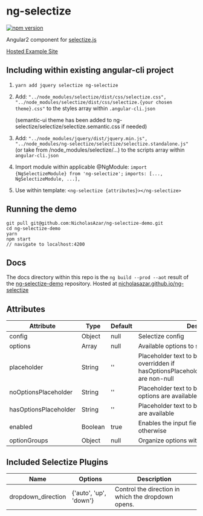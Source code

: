 # ng-selectize

[![npm version](https://badge.fury.io/js/ng-selectize.svg)](https://badge.fury.io/js/ng-selectize)

Angular2 component for [selectize.js](https://selectize.github.io/selectize.js/)

[Hosted Example Site](https://nicholasazar.github.io/ng-selectize)

## Including within existing angular-cli project
1. `yarn add jquery selectize ng-selectize`
2. Add:
    `"../node_modules/selectize/dist/css/selectize.css",`
    `"../node_modules/selectize/dist/css/selectize.{your chosen theme}.css"`
    to the styles array within `.angular-cli.json`
    
    (semantic-ui theme has been added to ng-selectize/selectize/selectize.semantic.css if needed)
3. Add:
	`"../node_modules/jquery/dist/jquery.min.js",`
	`"../node_modules/ng-selectize/selectize/selectize.standalone.js"` (or take from /node_modules/selectize/...)
	to the scripts array within `angular-cli.json`
3. Import module within applicable @NgModule:
   `import {NgSelectizeModule} from 'ng-selectize';`
   `imports: [..., NgSelectizeModule, ...],`
4. Use within template: `<ng-selectize {attributes}></ng-selectize>`
 
## Running the demo
 ```
 git pull git@github.com:NicholasAzar/ng-selectize-demo.git
 cd ng-selectize-demo
 yarn
 npm start
 // navigate to localhost:4200
 ```
 
 ## Docs
 The docs directory within this repo is the `ng build --prod --aot` result of the [ng-selectize-demo](https://github.com/NicholasAzar/ng-selectize-demo) repository.
 Hosted at [nicholasazar.github.io/ng-selectize](https://nicholasazar.github.io/ng-selectize)
 
## Attributes
| Attribute | Type | Default | Description | Implemented |
| --- | --- | --- | --- | --- |
| config | Object | null | Selectize config | Yes |
| options | Array | null | Available options to select from | Yes |
| placeholder | String | '' | Placeholder text to be displayed. Is overridden if hasOptionsPlaceholder/noOptionsPlaceholder are non-null | Yes |
| noOptionsPlaceholder | String | '' | Placeholder text to be displayed when no options are available | Yes |
| hasOptionsPlaceholder | String | '' | Placeholder text to be displayed when options are available | Yes |
| enabled | Boolean | true | Enables the input field when true, disabled otherwise | Yes |
| optionGroups | Object | null | Organize options within groups | Yes |

## Included Selectize Plugins
| Name | Options | Description |
| --- | --- | --- |
| dropdown_direction | {'auto', 'up', 'down'} | Control the direction in which the dropdown opens. |

